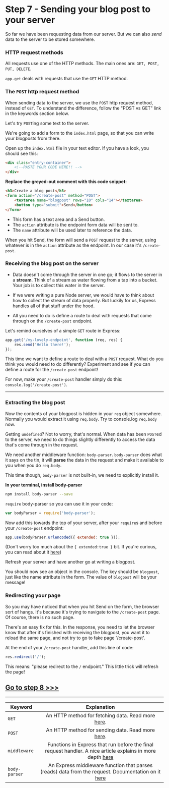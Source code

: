 # Step 7 - Sending your blog post to your server

So far we have been requesting data from our server.  But we can also *send* data to the server to be stored somewhere.  

### HTTP request methods
All requests use one of the HTTP methods. The main ones are: `GET, POST, PUT, DELETE`.


`app.get` deals with requests that use the `GET` HTTP method.  

### The `POST` http request method

When sending data to the server, we use the `POST` http request method, instead of `GET`.  To understand the difference, follow the "POST vs GET" link in the keywords section below.

Let's try `POST`ing some text to the server.

We're going to add a form to the `index.html` page, so that you can write your blogposts from there.

Open up the `index.html` file in your text editor.  If you have a look, you should see this:

```html
<div class="entry-container">
    <!--PASTE YOUR CODE HERE!! -->
</div>
```

**Replace the greyed-out comment with this code snippet:**

```html
<h3>Create a blog post</h3>
<form action="/create-post" method="POST">
    <textarea name="blogpost" rows="10" cols="14"></textarea>
    <button type="submit">Send</button>
</form>
```

* This form has a text area and a Send button.  
* The `action` attribute is the endpoint form data will be sent to.
* The `name` attribute will be used later to reference the data.

When you hit Send, the form will send a `POST` request to the server, using whatever is in the `action` attribute as the endpoint.  In our case it's `/create-post`.

### Receiving the blog post on the server

* Data doesn't come through the server in one go; it flows to the server in a **stream**.  Think of a stream as water flowing from a tap into a bucket.  Your job is to collect this water in the server.

* If we were writing a pure Node server, we would have to think about how to collect the stream of data properly.  But luckily for us, Express handles all of that stuff under the hood.  

* All you need to do is define a route to deal with requests that come through on the `/create-post` endpoint.

Let's remind ourselves of a simple `GET` route in Express:
```js
app.get('/my-lovely-endpoint', function (req, res) {
    res.send('Hello there!');
});
```

This time we want to define a route to deal with a `POST` request.  What do you think you would need to do differently?  Experiment and see if you can define a route for the `/create-post` endpoint!

For now, make your `/create-post` handler simply do this: `console.log('/create-post')`.

---

### Extracting the blog post

Now the contents of your blogpost is hidden in your `req` object somewhere.  Normally you would extract it using `req.body`.  Try to console.log `req.body` now.

Getting `undefined`?  Not to worry, that's normal.  When data has been `POST`ed to the server, we need to do things slightly differently to access the data that's come through in the request.

We need another middleware function: `body-parser`.  `body-parser` does what it says on the tin, it will **parse** the data in the request and make it available to you when you do `req.body`.

This time though, `body-parser` is not built-in, we need to explicitly install it.

**In your terminal, install body-parser**
```bash
npm install body-parser --save
```

`require` body-parser so you can use it in your code:
```js
var bodyParser = require('body-parser');
```

Now add this towards the top of your server, after your `require`s and before your `/create-post` endpoint:
```js
app.use(bodyParser.urlencoded({ extended: true }));

```
(Don't worry too much about the `{ extended:true }` bit.  If you're curious, you can read about it [here](https://www.npmjs.com/package/body-parser#bodyparserurlencodedoptions))

Refresh your server and have another go at writing a blogpost.

You should now see an object in the console.  The key should be `blogpost`, just like the name attribute in the form.  The value of `blogpost` will be your message!


### Redirecting your page

So you may have noticed that when you hit Send on the form, the browser sort of hangs.  It's because it's trying to navigate to the `/create-post` page.  Of course, there is no such page.

There's an easy fix for this.  In the response, you need to let the browser know that after it's finished with receiving the blogpost, you want it to reload the same page, and not try to go to fake page '/create-post'.  

At the end of your `/create-post` handler, add this line of code:

```js
res.redirect('/');
```

This means: "please redirect to the `/` endpoint."  This little trick will refresh the page!
## [**Go to step 8 >>>**](step08.md)

---
| Keyword | Explanation |
|--------|:-------------------------------:|
| `GET` | An HTTP method for fetching data. Read more [here](http://www.w3schools.com/tags/ref_httpmethods.asp). |
| `POST` | An HTTP method for sending data. Read more [here](http://www.w3schools.com/tags/ref_httpmethods.asp). |
| `middleware` | Functions in Express that run before the final request handler.  A nice article explains in more depth [here](https://www.safaribooksonline.com/blog/2014/03/10/express-js-middleware-demystified) |
| `body-parser` | An Express middleware function that parses (reads) data from the request.  Documentation on it [here](https://github.com/expressjs/body-parser)|

